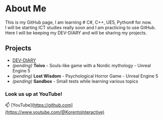 # About Me
This is my GitHub page, I am learning # C#, C++, UE5, Python# for now.  
I will be starting ICT studies really soon and I am practicing to use GitHub.  
Here I will be keeping my DEV-DIARY and will be sharing my projects.

## Projects
- [DEV-DIARY](https://github.com/donde94/DEV-DIARY)
- *(pending)* **Toivo** - Souls-like game with a Nordic mythology - Unreal Engine 5
- *(pending)* **Lost Wisdom** - Psychological Horror Game - Unreal Engine 5
- *(pending)* **Sandbox** - Small tests while learning various topics

### Look us up at YouTube!
📫 [YouTube](https://github.com](https://www.youtube.com/@KorentoInteractive)

<!--
**donde94/donde94** is a ✨ _special_ ✨ repository because its `README.md` (this file) appears on your GitHub profile.

Here are some ideas to get you started:

- 🔭 I’m currently working on ...
- 🌱 I’m currently learning ...
- 👯 I’m looking to collaborate on ...
- 🤔 I’m looking for help with ...
- 💬 Ask me about ...
- 📫 How to reach me: ...
- 😄 Pronouns: ...
- ⚡ Fun fact: ...
-->

